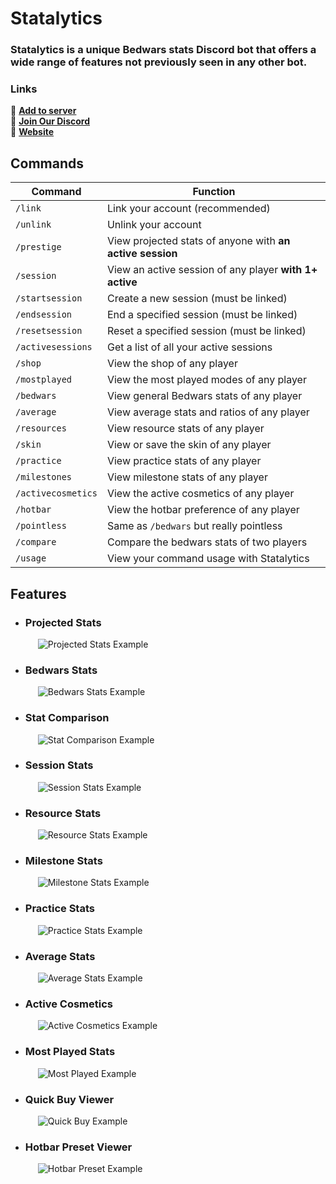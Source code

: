# Statalytics

### Statalytics is a unique Bedwars stats Discord bot that offers a wide range of features not previously seen in any other bot.

### Links
🔗 [**Add to server**](https://discord.com/api/oauth2/authorize?client_id=903765373181112360&permissions=414464724033&scope=bot)\
🔗 [**Join Our Discord**](https://discord.gg/rHmHZ9vvwE)\
🔗 [**Website**](https://www.statalytics.net)

## Commands
| Command | Function |
| ------- | -------- |
| `/link` | Link your account (recommended) |
| `/unlink` | Unlink your account |
| `/prestige` | View projected stats of anyone with **an active session** |
| `/session` | View an active session of any player **with 1+ active** |
| `/startsession` | Create a new session (must be linked) |
| `/endsession` | End a specified session (must be linked) |
| `/resetsession` | Reset a specified session (must be linked) |
| `/activesessions` | Get a list of all your active sessions |
| `/shop` | View the shop of any player |
| `/mostplayed` | View the most played modes of any player |
| `/bedwars` | View general Bedwars stats of any player |
| `/average` | View average stats and ratios of any player |
| `/resources` | View resource stats of any player |
| `/skin` | View or save the skin of any player |
| `/practice` | View practice stats of any player |
| `/milestones` | View milestone stats of any player |
| `/activecosmetics` | View the active cosmetics of any player |
| `/hotbar` | View the hotbar preference of any player |
| `/pointless` | Same as `/bedwars` but really pointless |
| `/compare` | Compare the bedwars stats of two players |
| `/usage` | View your command usage with Statalytics |

## Features
* ### Projected Stats
  <img src="https://media.discordapp.net/attachments/1027817138095915068/1083554132591399022/projected.png?width=400&height=293" alt="Projected Stats Example" style="margin-left: 20px;"/>

* ### Bedwars Stats
  <img src="https://media.discordapp.net/attachments/1027817138095915068/1083554133115674684/bedwars.png?width=400&height=293" alt="Bedwars Stats Example" style="margin-left: 20px;"/>

* ### Stat Comparison
  <img src="https://media.discordapp.net/attachments/1027817138095915068/1102074961373437993/overall.png?width=400&height=293" alt="Stat Comparison Example" style="margin-left: 20px;"/>

* ### Session Stats
  <img src="https://media.discordapp.net/attachments/1027817138095915068/1102293389136887868/overall.png?width=400&height=293" alt="Session Stats Example" style="margin-left: 20px;"/>

* ### Resource Stats
  <img src="https://media.discordapp.net/attachments/1027817138095915068/1101541089132949514/overall.png?width=400&height=293" alt="Resource Stats Example" style="margin-left: 20px;"/>


* ### Milestone Stats
  <img src="https://media.discordapp.net/attachments/1027817138095915068/1092726755464331294/overall.png?width=400&height=293" alt="Milestone Stats Example" style="margin-left: 20px;"/>

* ### Practice Stats
  <img src="https://media.discordapp.net/attachments/1027817138095915068/1083554132167770193/practice.png?width=400&height=293" alt="Practice Stats Example" style="margin-left: 20px;"/>

* ### Average Stats
  <img src="https://media.discordapp.net/attachments/1027817138095915068/1083554154791833610/ratios.png?width=400&height=293" alt="Average Stats Example" style="margin-left: 20px;"/>

* ### Active Cosmetics
  <img src="https://media.discordapp.net/attachments/1027817138095915068/1083554132817887262/activecosmetics.png?width=400&height=293" alt="Active Cosmetics Example" style="margin-left: 20px;"/>

* ### Most Played Stats
  <img src="https://media.discordapp.net/attachments/1027817138095915068/1092726798812467210/mostplayed.png?width=400&height=263" alt="Most Played Example" style="margin-left: 20px;"/>

* ### Quick Buy Viewer
  <img src="https://media.discordapp.net/attachments/1027817138095915068/1102297073811980338/shop.png?width=400&height=217" alt="Quick Buy Example" style="margin-left: 20px;"/>

* ### Hotbar Preset Viewer
  <img src="https://media.discordapp.net/attachments/1027817138095915068/1083554131089834024/hotbar.png?width=400&height=247" alt="Hotbar Preset Example" style="margin-left: 20px;"/>